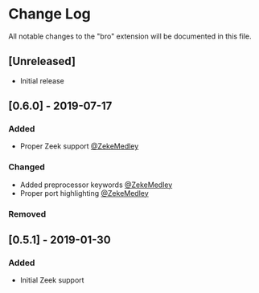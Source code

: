 # Change Log
All notable changes to the "bro" extension will be documented in this file.

## [Unreleased]
- Initial release

## [0.6.0] - 2019-07-17
### Added
- Proper Zeek support [@ZekeMedley](https://github.com/ZekeMedley)

### Changed
- Added preprocessor keywords [@ZekeMedley](https://github.com/ZekeMedley)
- Proper port highlighting  [@ZekeMedley](https://github.com/ZekeMedley)

### Removed

## [0.5.1] - 2019-01-30
### Added
- Initial Zeek support